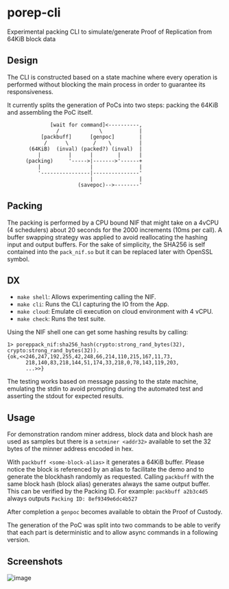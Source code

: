 # porep-cli
Experimental packing CLI to simulate/generate Proof of Replication from 64KiB block data

## Design
The CLI is constructed based on a state machine where every operation is performed without blocking the main process in order to guarantee its responsiveness.

It currently splits the generation of PoCs into two steps: packing the 64KiB and assembling the PoC itself.

                  [wait for command]<----------,
                    /             \            |
               [packbuff]      [genpoc]        |
                /      \        /    \         |
           (64KiB)  (inval) (packed?) (inval)  |
              |         |      |        |      |
          (packing)     '----->|------->'------+
              |                |               |
              '----------------|---------------'
                               |               |
                           (savepoc)-->--------'

## Packing

The packing is performed by a CPU bound NIF that might take on a 4vCPU (4 schedulers) about 20 seconds for the 2000 increments (10ms per call).
A buffer swapping strategy was applied to avoid reallocating the hashing input and output buffers.
For the sake of simplicity, the SHA256 is self contained into the `pack_nif.so` but it can be replaced later with OpenSSL symbol.
  
## DX 

- `make shell`: Allows experimenting calling the NIF.
- `make cli`: Runs the CLI capturing the IO from the App.
- `make cloud`: Emulate cli execution on cloud environment with 4 vCPU.
- `make check`: Runs the test suite.

Using the NIF shell one can get some hashing results by calling:
```
1> poreppack_nif:sha256_hash(crypto:strong_rand_bytes(32), crypto:strong_rand_bytes(32)).
{ok,<<246,247,192,255,42,248,66,214,110,215,167,11,73,
      218,140,83,218,144,51,174,33,218,0,78,143,119,203,
      ...>>}
```

The testing works based on message passing to the state machine, emulating the stdin to avoid prompting during the automated test and asserting the stdout for expected results.

## Usage

For demonstration random miner address, block data and block hash are used as samples but 
there is a `setminer <addr32>` available to set the 32 bytes of the minner address encoded in hex.

With `packbuff <some-block-alias>` it generates a 64KiB buffer. Please notice the block is referenced by an alias to facilitate the demo
and to generate the blockhash randomly as requested. Calling `packbuff` with the same block hash (block alias) generates always the 
same output buffer. This can be verified by the Packing ID. For example:
`packbuff a2b3c4d5` always outputs `Packing ID: 8ef9349e6dc4b527`

After completion a `genpoc` becomes available to obtain the Proof of Custody.

The generation of the PoC was split into two commands to be able to verify that each part is deterministic and to allow async commands in a following version.

## Screenshots
![image](https://github.com/user-attachments/assets/350f8abb-759c-41c1-b90e-a3a8f8dbf24b)
